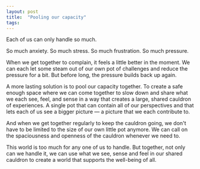```yaml
---
layout: post
title:  "Pooling our capacity"
tags: 
---
```


Each of us can only handle so much.

So much anxiety. So much stress. So much frustration. So much pressure.

When we get together to complain, it feels a little better in the moment. We can each let some steam out of our own pot of challenges and reduce the pressure for a bit. But before long, the pressure builds back up again.

A more lasting solution is to pool our capacity together. To create a safe enough space where we can come together to slow down and share what we each see, feel, and sense in a way that creates a large, shared cauldron of experiences. A single pot that can contain all of our perspectives and that lets each of us see a bigger picture — a picture that we each contribute to.

And when we get together regularly to keep the cauldron going, we don't have to be limited to the size of our own little pot anymore. We can call on the spaciousness and openness of the cauldron whenever we need to.

This world is too much for any one of us to handle. But together, not only can we handle it, we can use what we see, sense and feel in our shared cauldron to create a world that supports the well-being of all.